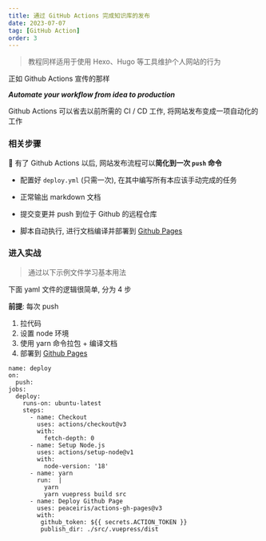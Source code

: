 ```yaml
---
title: 通过 GitHub Actions 完成知识库的发布
date: 2023-07-07
tag: [GitHub Action]
order: 3
---
```


> 教程同样适用于使用 Hexo、Hugo 等工具维护个人网站的行为

正如 Github Actions 宣传的那样

**_Automate your workflow from idea to production_**

Github Actions 可以省去以前所需的 CI / CD 工作, 将网站发布变成一项自动化的工作

### 相关步骤

🥳 有了 Github Actions 以后, 网站发布流程可以**简化到一次 `push` 命令**

- 配置好 `deploy.yml` (只需一次), 在其中编写所有本应该手动完成的任务

- 正常输出 markdown 文档

- 提交变更并 push 到位于 Github 的远程仓库

- 脚本自动执行, 进行文档编译并部署到 [Github Pages](https://pages.github.com/)

### 进入实战

> 通过以下示例文件学习基本用法

下面 yaml 文件的逻辑很简单, 分为 4 步

**前提**: 每次 push

1. 拉代码
2. 设置 node 环境
3. 使用 yarn 命令拉包 + 编译文档
4. 部署到 [Github Pages](https://pages.github.com/)

```
name: deploy
on:
  push:
jobs:
  deploy:
    runs-on: ubuntu-latest
    steps:
      - name: Checkout
        uses: actions/checkout@v3
        with:
          fetch-depth: 0
      - name: Setup Node.js
        uses: actions/setup-node@v1
        with:
          node-version: '18'
      - name: yarn
        run:  |
          yarn 
          yarn vuepress build src
      - name: Deploy Github Page
        uses: peaceiris/actions-gh-pages@v3
        with:
         github_token: ${{ secrets.ACTION_TOKEN }}
         publish_dir: ./src/.vuepress/dist
```
